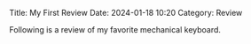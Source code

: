 Title: My First Review
Date: 2024-01-18 10:20
Category: Review

Following is a review of my favorite mechanical keyboard.